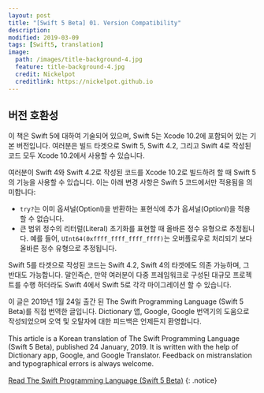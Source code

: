 ```yaml
---
layout: post
title: "[Swift 5 Beta] 01. Version Compatibility"
description: 
modified: 2019-03-09
tags: [Swift5, translation]
image:
  path: /images/title-background-4.jpg
  feature: title-background-4.jpg
  credit: Nickelpot
  creditlink: https://nickelpot.github.io
---
```


## 버전 호환성

이 책은 Swift 5에 대하여 기술되어 있으며, Swift 5는 Xcode 10.2에 포함되어 있는 기본 버전입니다. 여러분은 빌드 타겟으로 Swift 5, Swift 4.2, 그리고 Swift 4로 작성된 코드 모두 Xcode 10.2에서 사용할 수 있습니다.

여러분이 Swift 4와 Swift 4.2로 작성된 코드를 Xcode 10.2로 빌드하려 할 때 Swift 5의 기능을 사용할 수 있습니다. 이는 아래 변경 사항은 Swift 5 코드에서만 적용됨을 의미합니다:

* `try?`는 이미 옵셔널(Optionl)을 반환하는 표현식에 추가 옵셔널(Optionl)을 적용할 수 없습니다.
* 큰 범위 정수의 리터럴(Literal) 초기화를 표현할 때 올바른 정수 유형으로 추정됩니다. 예를 들어, `UInt64(0xffff_ffff_ffff_ffff)`는 오버플로우로 처리되기 보다 올바른 정수 유형으로 추정됩니다.

Swift 5를 타겟으로 작성된 코드는 Swift 4.2, Swift 4의 타겟에도 의존 가능하며, 그 반대도 가능합니다. 말인즉슨, 만약 여러분이 다중 프레임워크로 구성된 대규모 프로젝트를 수행 하더라도 Swift 4에서 Swift 5로 각각 마이그레이션 할 수 있습니다.

이 글은 2019년 1월 24일 출간 된 The Swift Programming Language (Swift 5 Beta)를 직접 번역한 글입니다. Dictionary 앱, Google, Google 번역기의 도움으로 작성되었으며 오역 및 오탈자에 대한 피드백은 언제든지 환영합니다. <br><br> This article is a Korean translation of The Swift Programming Language (Swift 5 Beta), published 24 January, 2019. It is written with the help of Dictionary app, Google, and Google Translator. Feedback on mistranslation and typographical errors is always welcome. <br><br><a rel="cc:attributionURL" property="cc:attributionName" href="https://itunes.apple.com/kr/book/the-swift-programming-language-swift-5-beta/id1002622538?l=en&mt=11">Read The Swift Programming Language (Swift 5 Beta)</a>
{: .notice}